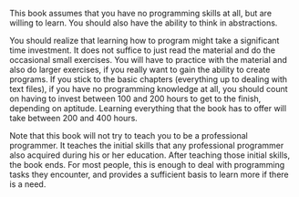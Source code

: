 This book assumes that you have no programming skills at all, but are
willing to learn. You should also have the ability to think in
abstractions.

You should realize that learning how to program might take a significant
time investment. It does not suffice to just read the material and do
the occasional small exercises. You will have to practice with the
material and also do larger exercises, if you really want to gain the
ability to create programs. If you stick to the basic chapters
(everything up to dealing with text files), if you have no programming
knowledge at all, you should count on having to invest between 100 and
200 hours to get to the finish, depending on aptitude. Learning
everything that the book has to offer will take between 200 and 400
hours.

Note that this book will not try to teach you to be a professional
programmer. It teaches the initial skills that any professional
programmer also acquired during his or her education. After teaching
those initial skills, the book ends. For most people, this is enough to
deal with programming tasks they encounter, and provides a sufficient
basis to learn more if there is a need.
